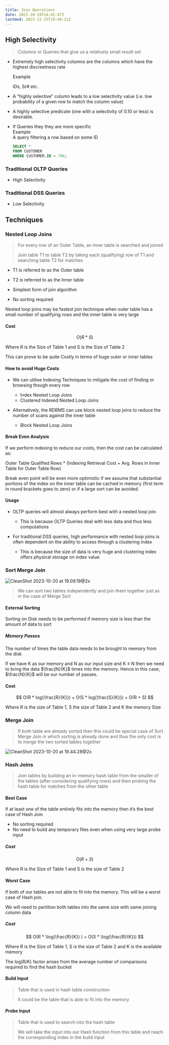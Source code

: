 ```yaml
---
title: Join Operations
date: 2023-10-19T14:42:47Z
lastmod: 2023-12-25T19:44:21Z
---
```


## High Selectivity

> Columns or Queries that give us a relatively small result set

* Extremely high selectivity columns are the columns which have the highest discreetness rate

  Example

  IDs, Sr# etc.
* A “highly selective” column leads to a low selectivity value (i.e. low probability of a given row to match the column value)
* A highly selective predicate (one with a selectivity of 0.10 or less) is desirable.
* If Queries they they are more specific\
  Example\
  A query filtering a row based on some ID

  ```sql
  SELECT *
  FROM CUSTOMER
  WHERE CUSTOMER.ID = 706;
  ```

### Traditional OLTP Queries

* High Selectivity

### Traditional DSS Queries

* Low Selectivity

## Techniques

### Nested Loop Joins

> For every row of an Outer Table, an inner table is searched and joined
>
> Join table T1 to table T2 by taking each (qualifying) row of T1 and searching table T2 for matches

* T1 is referred to as the Outer table

* T2 is referred to as the Inner table

* Simplest form of join algorithm

* No sorting required

Nested loop joins may be fastest join technique when outer table has a small number of qualifying rows and the inner table is very large

#### Cost

$$
O(R * S)
$$

Where R is the Size of Table 1 and S is the Size of Table 2

This can prove to be quite Costly in terms of huge outer or inner tables

#### How to avoid Huge Costs

* We can utilise Indexing Techniques to mitigate the cost of finding or browsing though every row

  * Index Nested Loop Joins
  * Clustered Indexed Nested Loop Joins
* Alternatively, the RDBMS can use block nested loop joins to reduce the number of scans against the inner table

  * Block Nested Loop Joins

#### Break Even Analysis

If we perform indexing to reduce our costs, then the cost can be calculated as:

Outer Table Qualified Rows \* (Indexing Retrieval Cost + Avg. Rows in Inner Table for Outer Table Row)

Break even point will be even more optimistic if we assume that substantial portions of the index on the inner table can be cached in memory (first term in round brackets goes to zero) or if a large sort can be avoided.

#### Usage

* OLTP queries will almost always perform best with a nested loop join

  * This is because OLTP Queries deal with less data and thus less computations
* For traditional DSS queries, high performance with nested loop joins is often dependent on the ability to access through a clustering index

  * This is because the size of data is very huge and clustering index offers physical storage on index value

### Sort Merge Join

​![CleanShot 2023-10-20 at 19.09.19@2x](assets/CleanShot%202023-10-20%20at%2019.09.19@2x-20231020190941-7y5fnz9.png)​

> We can sort two tables independently and join them together just as in the case of Merge Sort

#### External Sorting

Sorting on Disk needs to be performed if memory size is less than the amount of data to sort

##### Memory Passes

The number of times the table data needs to be brought to memory from the disk

If we have K as our memory and N as our input size and K $\le$ N then we need to bring the data $\frac{N}{K}$ times into the memory. Hence in this case, $\frac{N}{K}$ will be our number of passes.

#### Cost

$$
O(R * log{\frac{R}{K}}) + O(S * log{\frac{S}{K}}) + O(R + S)
$$

Where R is the size of Table 1, S the size of Table 2 and K the memory Size

### Merge Join

> If both table are already sorted then this could be special case of Sort Merge Join in which sorting is already done and thus the only cost is to merge the two sorted tables together

​![CleanShot 2023-10-20 at 19.44.28@2x](assets/CleanShot%202023-10-20%20at%2019.44.28@2x-20231020194441-qa8mye6.png)​

### Hash Joins

> Join tables by building an in-memory hash table from the smaller of the tables (after considering qualifying rows) and then probing the hash table for matches from the other table

#### Best Case

If <span class="text-highlight">at least one of the table entirely fits into the memory</span> then it’s the best case of Hash Join

* No sorting required
* No need to build any temporary files even when using very large probe input

##### Cost

$$
O(R  + S)
$$

Where R is the Size of Table 1 and S is the size of Table 2

#### Worst Case

If both of our tables are not able to fit into the memory. This will be a worst case of Hash join.

We will need to partition both tables into the same size with same joining column data

##### Cost

$$
O(R * \log(\frac{R}{K}) ) + O(S * \log(\frac{R}{K}))
$$

Where R is the Size of Table 1, S is the size of Table 2 and K is the available memory

The log(R/K) factor arises from the average number of comparisons required to find the hash bucket

#### Build Input

> Table that is used in hash table construction
>
> It could be the table that is able to fit into the memory

#### Probe Input

> Table that is used to search into the hash table
>
> We will take the input into our Hash function from this table and reach the corresponding index in the build input

